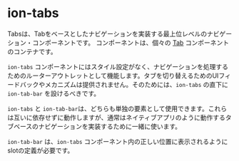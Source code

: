 # ion-tabs


Tabsは、Tabをベースとしたナビゲーションを実装する最上位レベルのナビゲーション・コンポーネントです。
コンポーネントは、個々の [Tab](../tab/) コンポーネントのコンテナです。

`ion-tabs` コンポーネントにはスタイル設定がなく、ナビゲーションを処理するためのルーターアウトレットとして機能します。タブを切り替えるためのUIフィードバックやメカニズムは提供されません。そのためには、`ion-tabs` の直下に `ion-tab-bar` を設けるべきです。

`ion-tabs` と `ion-tab-bar`は、どちらも単独の要素として使用できます。これらは互いに依存せずに動作しますが、通常はネイティブアプリのように動作するタブベースのナビゲーションを実装するために一緒に使います。

`ion-tab-bar` は、`ion-tabs` コンポーネント内の正しい位置に表示されるようにslotの定義が必要です。

